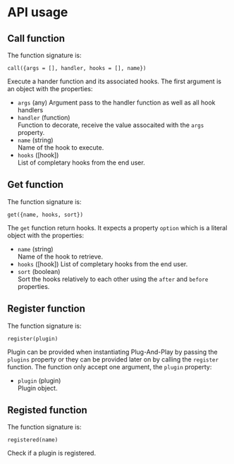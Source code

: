 
# API usage

## Call function

The function signature is:

```
call({args = [], handler, hooks = [], name})
```

Execute a hander function and its associated hooks. The first argument is an object with the properties:

* `args` (any)
  Argument pass to the handler function as well as all hook handlers
* `handler` (function)   
  Function to decorate, receive the value assocaited with the `args` property.
* `name` (string)   
  Name of the hook to execute.
* `hooks` ([hook])   
  List of completary hooks from the end user.

## Get function

The function signature is:

```
get({name, hooks, sort})
```

The `get` function return hooks. It expects a property `option` which is a literal object with the properties:

* `name` (string)   
  Name of the hook to retrieve.
* `hooks` ([hook])
  List of completary hooks from the end user.
* `sort` (boolean)   
  Sort the hooks relatively to each other using the `after` and `before` properties.

## Register function

The function signature is:

```
register(plugin)
```

Plugin can be provided when instantiating Plug-And-Play by passing the `plugins` property or they can be provided later on by calling the `register` function. The function only accept one argument, the `plugin` property:

* `plugin` (plugin)   
  Plugin object.

## Registed function

The function signature is:

```
registered(name)
```

Check if a plugin is registered.
